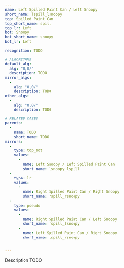 ```yaml
---
name: Left Spilled Paint Can / Left Snoopy
short_name: lspill_lsnoopy
top: Spilled Paint Can
top_short_name: spill
top_lr: Left
bot: Snoopy
bot_short_name: snoopy
bot_lr: Left

recognition: TODO

# ALGORITHMS
default_alg:
  alg: "0,0/"
  description: TODO
mirror_algs:
  -
    alg: "0,0/"
    description: TODO
other_algs:
  -
    alg: "0,0/"
    description: TODO

# RELATED CASES
parents:
  -
    name: TODO
    short_name: TODO
mirrors:
  -
    type: top_bot
    values: 
      -
        name: Left Snoopy / Left Spilled Paint Can
        short_name: lsnoopy_lspill
  -
    type: lr
    values: 
      -
        name: Right Spilled Paint Can / Right Snoopy
        short_name: rspill_rsnoopy
  -
    type: pseudo
    values: 
      -
        name: Right Spilled Paint Can / Left Snoopy
        short_name: rspill_lsnoopy
      -
        name: Left Spilled Paint Can / Right Snoopy
        short_name: lspill_rsnoopy


---
```


Description TODO

